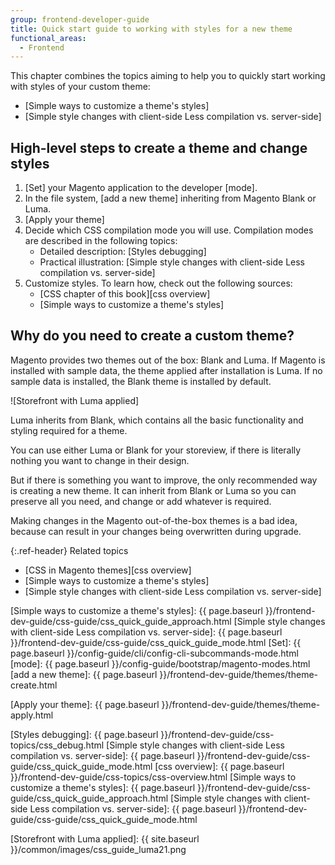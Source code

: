 ```yaml
---
group: frontend-developer-guide
title: Quick start guide to working with styles for a new theme
functional_areas:
  - Frontend
---
```


This chapter combines the topics aiming to help you to quickly start working with styles of your custom theme:

- [Simple ways to customize a theme's styles]
- [Simple style changes with client-side Less compilation vs. server-side]

## High-level steps to create a theme and change styles

1. [Set] your Magento application to the developer [mode].
1. In the file system, [add a new theme] inheriting from Magento Blank or Luma.
1. [Apply your theme]
1. Decide which CSS compilation mode you will use. Compilation modes are described in the following topics:
   - Detailed description: [Styles debugging]
   - Practical illustration: [Simple style changes with client-side Less compilation vs. server-side]
1. Customize styles. To learn how, check out the following sources:
   - [CSS chapter of this book][css overview]
   - [Simple ways to customize a theme's styles]

## Why do you need to create a custom theme?

Magento provides two themes out of the box: Blank and Luma. If Magento is installed with sample data, the theme applied after installation is Luma. If no sample data is installed, the Blank theme is installed by default.

![Storefront with Luma applied]

Luma inherits from Blank, which contains all the basic functionality and styling required for a theme.

You can use either Luma or Blank for your storeview, if there is literally nothing you want to change in their design.

But if there is something you want to improve, the only recommended way is creating a new theme. It can inherit from Blank or Luma so you can preserve all you need, and change or add whatever is required.

Making changes in the Magento out-of-the-box themes is a bad idea, because can result in your changes being overwritten during upgrade.

{:.ref-header}
Related topics

- [CSS in Magento themes][css overview]
- [Simple ways to customize a theme's styles]
- [Simple style changes with client-side Less compilation vs. server-side]

<!-- Link Definitions -->
[Simple ways to customize a theme's styles]: {{ page.baseurl }}/frontend-dev-guide/css-guide/css_quick_guide_approach.html
[Simple style changes with client-side Less compilation vs. server-side]: {{ page.baseurl }}/frontend-dev-guide/css-guide/css_quick_guide_mode.html
[Set]: {{ page.baseurl }}/config-guide/cli/config-cli-subcommands-mode.html
[mode]: {{ page.baseurl }}/config-guide/bootstrap/magento-modes.html
[add a new theme]: {{ page.baseurl }}/frontend-dev-guide/themes/theme-create.html

[Apply your theme]: {{ page.baseurl }}/frontend-dev-guide/themes/theme-apply.html

[Styles debugging]: {{ page.baseurl }}/frontend-dev-guide/css-topics/css_debug.html
[Simple style changes with client-side Less compilation vs. server-side]: {{ page.baseurl }}/frontend-dev-guide/css-guide/css_quick_guide_mode.html
[css overview]: {{ page.baseurl }}/frontend-dev-guide/css-topics/css-overview.html
[Simple ways to customize a theme's styles]: {{ page.baseurl }}/frontend-dev-guide/css-guide/css_quick_guide_approach.html
[Simple style changes with client-side Less compilation vs. server-side]: {{ page.baseurl }}/frontend-dev-guide/css-guide/css_quick_guide_mode.html

<!-- Image definitions -->
[Storefront with Luma applied]: {{ site.baseurl }}/common/images/css_guide_luma21.png

